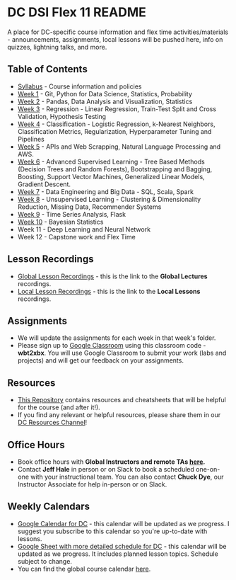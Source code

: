 # DC DSI Flex 11 README

A place for DC-specific course information and flex time activities/materials - announcements, assignments, local lessons will be pushed here, info on quizzes, lightning talks, and more.

## Table of Contents

-   [Syllabus](./Syllabus) - Course information and policies
-   [Week 1](./01-Week) - Git, Python for Data Science, Statistics, Probability
-   [Week 2](./02-Week) - Pandas, Data Analysis and Visualization, Statistics
-   [Week 3](./03-Week) - Regression - Linear Regression, Train-Test Split and Cross Validation, Hypothesis Testing
-   [Week 4](./04-Week) - Classification - Logistic Regression, k-Nearest Neighbors, Classification Metrics, Regularization, Hyperparameter Tuning and Pipelines
-   [Week 5](./05-Week) - APIs and Web Scrapping, Natural Language Processing and AWS.
-   [Week 6](./06-Week) - Advanced Supervised Learning - Tree Based Methods (Decision Trees and Random Forests), Bootstrapping and Bagging, Boosting, Support Vector Machines, Generalized Linear Models, Gradient Descent.
-   [Week 7](./07-Week) - Data Engineering and Big Data - SQL, Scala, Spark
-   [Week 8](./08-Week) - Unsupervised Learning - Clustering & Dimensionality Reduction, Missing Data, Recommender Systems 
-   [Week 9](./09-Week) - Time Series Analysis, Flask
-   [Week 10](./10-Week) - Bayesian Statistics
-   Week 11 - Deep Learning and Neural Network
-   Week 12 - Capstone work and Flex Time

## Lesson Recordings

-   [Global Lesson Recordings](https://git.generalassemb.ly/DSI-US-11/course-info/blob/master/recordings.md) - this is the link to the **Global Lectures** recordings.
-   [Local Lesson Recordings](./recordings.md) - this is the link to the **Local Lessons** recordings.

## Assignments

-   We will update the assignments for each week in that week's folder.
- Please sign up to [Google Classroom](https://classroom.google.com/) using this classroom code - **wbt2xbx**. You will use Google Classroom to submit your work (labs and projects) and will get our feedback on your assignments.


## Resources

-   [This Repository](https://git.generalassemb.ly/AdiBro/Resources) contains resources and cheatsheets that will be helpful for the course (and after it!).
-   If you find any relevant or helpful resources, please share them in our [DC Resources Channel](https://ga-students.slack.com/archives/C0101AF3HV2)!

## Office Hours

- Book office hours with **Global Instructors and remote TAs [here](https://git.generalassemb.ly/DSI-US-11/course-info/wiki/Office-Hours).**
- Contact **Jeff Hale** in person or on Slack to book a scheduled one-on-one with your instructional team. You can also contact **Chuck Dye**, our Instructor Associate for help in-person or on Slack.

## Weekly Calendars

- [Google Calendar for DC](https://classroom.google.com/u/7/calendar/this-week/course/all) - this calendar will be updated as we progress. I suggest you subscribe to this calendar so you're up-to-date with lessons.
- [Google Sheet with more detailed schedule for DC](https://docs.google.com/spreadsheets/d/1okWS4vVbGV7Rg-uFMZBEbWe_Q9oQR1Vf9jv1maaF8Kc/edit?usp=sharing) - this calendar will be updated as we progress. It includes planned lesson topics. Schedule subject to change. 
- You can find the global course calendar [here](https://git.generalassemb.ly/DSI-US-11/course-info).
